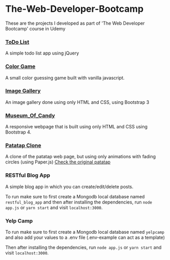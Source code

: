 # The-Web-Developer-Bootcamp
These are the projects I developed as part of 'The Web Developer Bootcamp' course in Udemy

### [ToDo List](https://elastic-aryabhata-ad4360.netlify.app/)

A simple todo list app using jQuery

### [Color Game](https://sharp-golick-075273.netlify.app/)

A small color guessing game built with vanilla javascript.

### [Image Gallery](https://confident-sammet-b3d06c.netlify.app/)

An image gallery done using only HTML and CSS, using Bootstrap 3

### [Museum_Of_Candy](https://infallible-noyce-ffd3f6.netlify.app/)

A responsive webpage that is built using only HTML and CSS using Bootstrap 4.

### [Patatap Clone](https://nostalgic-sammet-0f5caa.netlify.app/)

A clone of the patatap web page, but using only animations with fading circles (using Paper.js)
[Check the original patatap](https://patatap.com/)

### RESTful Blog App

A simple blog app in which you can create/edit/delete posts.

To run make sure to first create a Mongodb local database named `restful_blog_app` and then after installing the dependencies, run `node app.js` or `yarn start` and visit `localhost:3000`.

### Yelp Camp

To run make sure to first create a Mongodb local database named `yelpcamp` and also add your values to a .env file (.env-example can act as a template)

Then after installing the dependencies, run `node app.js` or `yarn start` and visit `localhost:3000`.
